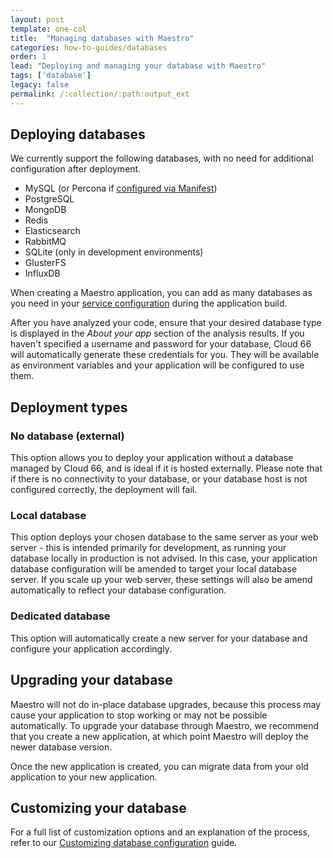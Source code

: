 ```yaml
---
layout: post
template: one-col
title:  "Managing databases with Maestro"
categories: how-to-guides/databases
order: 1
lead: "Deploying and managing your database with Maestro"
tags: ['database']
legacy: false
permalink: /:collection/:path:output_ext
---
```


## Deploying databases

We currently support the following databases, with no need for additional configuration after deployment.

* MySQL (or Percona if [configured via Manifest](/{{page.collection}}/how-to-guides/deployment/building-a-manifest-file.html#mysql))
* PostgreSQL
* MongoDB
* Redis
* Elasticsearch
* RabbitMQ
* SQLite (only in development environments)
* GlusterFS
* InfluxDB

When creating a Maestro application, you can add as many databases as you need in your [service configuration](/maestro/how-to-guides/deployment/docker-service-configuration.html#database-configurations) during the application build. 

After you have analyzed your code, ensure that your desired database type is displayed in the _About your app_ section of the analysis results. If you haven't specified a username and password for your database, Cloud 66 will automatically generate these credentials for you. They will be available as environment variables and your application will be configured to use them.

## Deployment types

### No database (external)
This option allows you to deploy your application without a database managed by Cloud 66, and is ideal if it is hosted externally.
Please note that if there is no connectivity to your database, or your database host is not configured correctly, the deployment will fail.

### Local database
This option deploys your chosen database to the same server as your web server - this is intended primarily for development, as running your database locally in production is not advised. In this case, your application database configuration will be amended to target your local database server. If you scale up your web server, these settings will also be amend automatically to reflect your database configuration.

### Dedicated database
This option will automatically create a new server for your database and configure your application accordingly.

## Upgrading your database

Maestro will not do in-place database upgrades, because this process may cause your application to stop working or may not be possible automatically. To upgrade your database through Maestro, we recommend that you create a new application, at which point Maestro will deploy the newer database version.

Once the new application is created, you can migrate data from your old application to your new application.

## Customizing your database

For a full list of customization options and an explanation of the process, refer to our [Customizing database configuration](/maestro/how-to-guides/databases/database-customization.html) guide.
